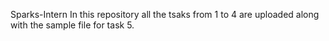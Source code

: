 Sparks-Intern
In this repository all the tsaks from 1 to 4 are uploaded along with the sample file for task 5.

